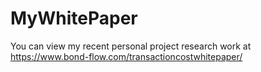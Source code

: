 # MyWhitePaper
You can view my recent personal project research work at https://www.bond-flow.com/transactioncostwhitepaper/
